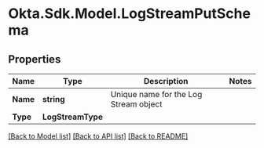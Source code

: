 # Okta.Sdk.Model.LogStreamPutSchema

## Properties

Name | Type | Description | Notes
------------ | ------------- | ------------- | -------------
**Name** | **string** | Unique name for the Log Stream object | 
**Type** | **LogStreamType** |  | 

[[Back to Model list]](../README.md#documentation-for-models) [[Back to API list]](../README.md#documentation-for-api-endpoints) [[Back to README]](../README.md)

